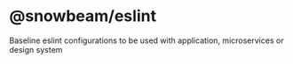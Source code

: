 # @snowbeam/eslint

Baseline eslint configurations to be used with application, microservices or design system
